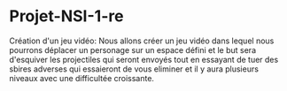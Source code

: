 # Projet-NSI-1-re
Création d'un jeu vidéo: 
Nous allons créer un jeu vidéo dans lequel nous pourrons déplacer un personage sur un espace défini et le but sera d'esquiver les projectiles qui seront envoyés tout en essayant de tuer des sbires adverses qui essaieront de vous eliminer et il y aura plusieurs niveaux avec une difficultée croissante.
